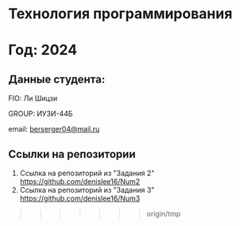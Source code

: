 # Технология программирования
# Год: 2024

## Данные студента:

FIO: Ли Шицзи

GROUP: ИУ3И-44Б

email: berserger04@mail.ru

## Ссылки на репозитории

1. Ссылка на репозиторий из "Задания 2" https://github.com/denislee16/Num2
2. Ссылка на репозиторий из "Задания 3" https://github.com/denislee16/Num3
>>>>>>> origin/tmp
